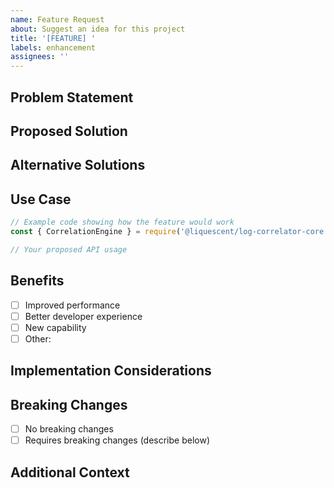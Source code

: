 ```yaml
---
name: Feature Request
about: Suggest an idea for this project
title: '[FEATURE] '
labels: enhancement
assignees: ''
---
```


## Problem Statement

<!-- A clear and concise description of the problem you're trying to solve -->

## Proposed Solution

<!-- Describe the solution you'd like -->

## Alternative Solutions

<!-- Describe any alternative solutions or features you've considered -->

## Use Case

<!-- Provide a concrete example of how this feature would be used -->

```javascript
// Example code showing how the feature would work
const { CorrelationEngine } = require('@liquescent/log-correlator-core');

// Your proposed API usage
```

## Benefits

<!-- List the benefits this feature would provide -->

- [ ] Improved performance
- [ ] Better developer experience
- [ ] New capability
- [ ] Other: 

## Implementation Considerations

<!-- Any technical considerations or constraints -->

## Breaking Changes

<!-- Would this feature require any breaking changes? -->

- [ ] No breaking changes
- [ ] Requires breaking changes (describe below)

## Additional Context

<!-- Add any other context, mockups, or examples about the feature request here -->